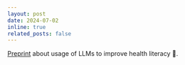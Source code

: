 ```yaml
---
layout: post
date: 2024-07-02
inline: true
related_posts: false
---
```


[Preprint](https://www.medrxiv.org/content/10.1101/2024.07.02.24309847v1) about usage of LLMs to improve health literacy 🙂.
